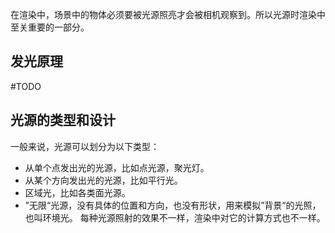 在渲染中，场景中的物体必须要被光源照亮才会被相机观察到。所以光源时渲染中至关重要的一部分。
## 发光原理

#TODO
## 光源的类型和设计
一般来说，光源可以划分为以下类型：
- 从单个点发出光的光源，比如点光源，聚光灯。
- 从某个方向发出光的光源，比如平行光。
- 区域光，比如各类面光源。
- ”无限“光源，没有具体的位置和方向，也没有形状，用来模拟”背景“的光照，也叫环境光。
每种光源照射的效果不一样，渲染中对它的计算方式也不一样。
